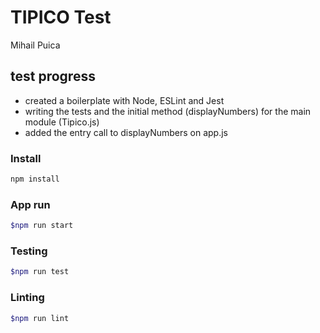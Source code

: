 # TIPICO Test
Mihail Puica

## test progress
- created a boilerplate with Node, ESLint and Jest
- writing the tests and the initial method (displayNumbers) for the main module (Tipico.js)
- added the entry call to displayNumbers on app.js



### Install
```bash
npm install
```
### App run
```bash
$npm run start
```
### Testing
```bash
$npm run test
```
### Linting
```bash
$npm run lint
```